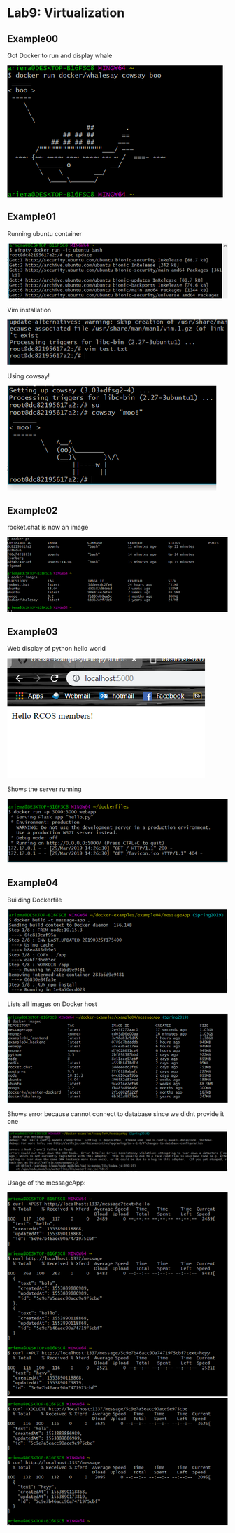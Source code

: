 # Lab9: Virtualization

## Example00

Got Docker to run and display whale<br>

![image](ex0.PNG)

## Example01

Running ubuntu container<br>

![image](ex1a.PNG)

Vim installation<br>

![image](ex1b.PNG)

Using cowsay!<br>

![image](ex1c.PNG)

## Example02

rocket.chat is now an image<br>

![image](ex2.PNG)

## Example03

Web display of python hello world<br>

![image](ex3.PNG)

Shows the server running<br>

![image](ex3b.PNG)

## Example04

Building Dockerfile<br>

![image](ex4.PNG)

Lists all images on Docker host<br>

![image](ex4b.PNG)

Shows error because cannot connect to database since we didnt provide it one<br>

![image](ex4c.PNG)

Usage of the messageApp:<br>

![image](ex4d.PNG)
![image](ex4e.PNG)